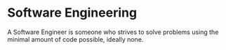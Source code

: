 # Software Engineering

A Software Engineer is someone who strives to solve problems using the minimal amount of code possible, ideally none.
